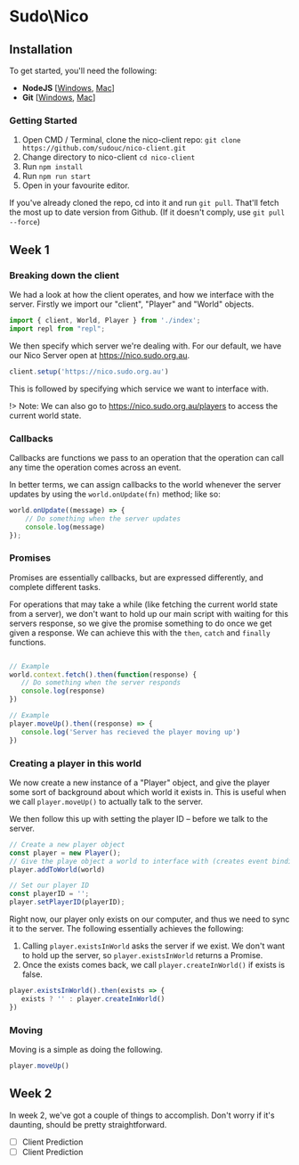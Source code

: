 # Sudo\Nico 

## Installation

To get started, you'll need the following:
* **NodeJS** [[Windows](https://nodejs.org/dist/v8.12.0/node-v8.12.0-x86.msi), [Mac](https://nodejs.org/dist/v8.12.0/node-v8.12.0.pkg)]
* **Git** [[Windows](https://github.com/git-for-windows/git/releases/download/v2.19.0.windows.1/Git-2.19.0-32-bit.exe), [Mac](https://sourceforge.net/projects/git-osx-installer/files/git-2.18.0-intel-universal-mavericks.dmg/download?use_mirror=autoselect)]

### Getting Started

1. Open CMD / Terminal, clone the nico-client repo: `git clone https://github.com/sudouc/nico-client.git`
1. Change directory to nico-client `cd nico-client`
2. Run `npm install`
2. Run `npm run start`
2. Open in your favourite editor.

If you've already cloned the repo, cd into it and run `git pull`. That'll fetch the most up to date version from Github. (If it doesn't comply, use `git pull --force`)

## Week 1

### Breaking down the client

We had a look at how the client operates, and how we interface with the server. Firstly we import our "client", "Player" and "World" objects. 


```js
import { client, World, Player } from './index';
import repl from "repl";
```

We then specify which server we're dealing with. For our default, we have our Nico Server open at https://nico.sudo.org.au.

```js
client.setup('https://nico.sudo.org.au')
```

This is followed by specifying which service we want to interface with.

!> Note: We can also go to  https://nico.sudo.org.au/players to access the current world state.

### Callbacks

Callbacks are functions we pass to an operation that the operation can call any time the operation comes across an event.

In better terms, we can assign callbacks to the world whenever the server updates by using the `world.onUpdate(fn)` method; like so:

```js
world.onUpdate((message) => {
	// Do something when the server updates
	console.log(message)
});
```

### Promises

Promises are essentially callbacks, but are expressed differently, and complete different tasks. 

For operations that may take a while (like fetching the current world state from a server), we don't want to hold up our main script with waiting for this servers response, so we give the promise something to do once we get given a response. We can achieve this with the `then`, `catch` and `finally` functions.

 ```js
 
// Example
world.context.fetch().then(function(response) { 
	// Do something when the server responds
	console.log(response)
})

// Example
player.moveUp().then((response) => {
	console.log('Server has recieved the player moving up')
})
```

### Creating a player in this world

We now create a new instance of a "Player" object, and give the player some sort of background about which world it exists in. This is useful when we call `player.moveUp()` to actually talk to the server.

We then follow this up with setting the player ID – before we talk to the server.

```js
// Create a new player object
const player = new Player();
// Give the playe object a world to interface with (creates event binding)
player.addToWorld(world)

// Set our player ID
const playerID = '';
player.setPlayerID(playerID);
```

Right now, our player only exists on our computer, and thus we need to sync it to the server. The following essentially achieves the following:

1. Calling `player.existsInWorld` asks the server if we exist. We don't want to hold up the server, so `player.existsInWorld` returns a Promise.
1. Once the exists comes back, we call `player.createInWorld()` if exists is false.


 ```js
player.existsInWorld().then(exists => {
	exists ? '' : player.createInWorld()
})
```

### Moving

Moving is a simple as doing the following.

```js
player.moveUp()
```

## Week 2

In week 2, we've got a couple of things to accomplish. Don't worry if it's daunting, should be pretty straightforward.

* [ ] Client Prediction
* [ ] Client Prediction
